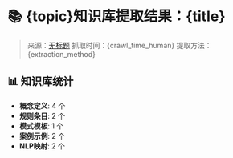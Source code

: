 # 📚 {topic}知识库提取结果：{title}
> 来源：[无标题](https://www.visual-paradigm.com/cn/guide/data-flow-diagram/what-is-data-flow-diagram/)
> 抓取时间：{crawl_time_human}
> 提取方法：{extraction_method}

## 📊 知识库统计
- **概念定义**: 4 个
- **规则条目**: 2 个
- **模式模板**: 1 个
- **案例示例**: 2 个
- **NLP映射**: 2 个
